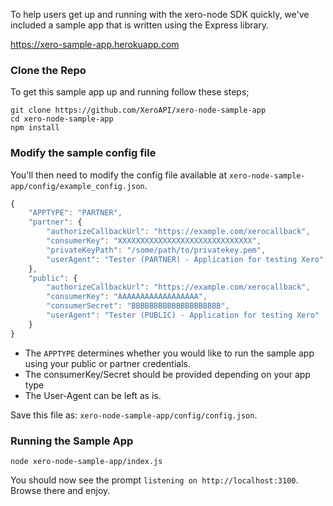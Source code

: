 To help users get up and running with the xero-node SDK quickly, we've included a sample app that is written using the Express library.

https://xero-sample-app.herokuapp.com

### Clone the Repo

To get this sample app up and running follow these steps;

```
git clone https://github.com/XeroAPI/xero-node-sample-app
cd xero-node-sample-app
npm install
```

### Modify the sample config file

You'll then need to modify the config file available at `xero-node-sample-app/config/example_config.json`.

```javascript
{
    "APPTYPE": "PARTNER",
    "partner": {
        "authorizeCallbackUrl": "https://example.com/xerocallback",
        "consumerKey": "XXXXXXXXXXXXXXXXXXXXXXXXXXXXXX",
        "privateKeyPath": "/some/path/to/privatekey.pem",
        "userAgent": "Tester (PARTNER) - Application for testing Xero"
    },
    "public": {
        "authorizeCallbackUrl": "https://example.com/xerocallback",
        "consumerKey": "AAAAAAAAAAAAAAAAAA",
        "consumerSecret": "BBBBBBBBBBBBBBBBBBBB",
        "userAgent": "Tester (PUBLIC) - Application for testing Xero"
    }
}
```

* The `APPTYPE` determines whether you would like to run the sample app using your public or partner credentials.
* The consumerKey/Secret should be provided depending on your app type
* The User-Agent can be left as is.

Save this file as: `xero-node-sample-app/config/config.json`.

### Running the Sample App

```
node xero-node-sample-app/index.js
```

You should now see the prompt `listening on http://localhost:3100`.  Browse there and enjoy.